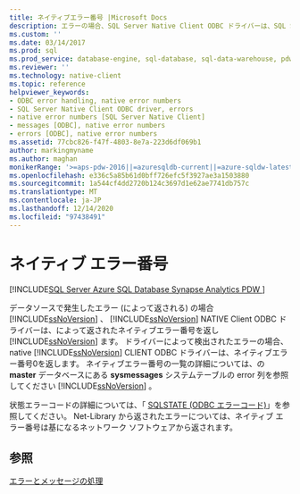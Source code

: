 ```yaml
---
title: ネイティブエラー番号 |Microsoft Docs
description: エラーの場合、SQL Server Native Client ODBC ドライバーは、SQL Server またはドライバーによって検出されたエラー (0) からネイティブエラー番号を返します。
ms.custom: ''
ms.date: 03/14/2017
ms.prod: sql
ms.prod_service: database-engine, sql-database, sql-data-warehouse, pdw
ms.reviewer: ''
ms.technology: native-client
ms.topic: reference
helpviewer_keywords:
- ODBC error handling, native error numbers
- SQL Server Native Client ODBC driver, errors
- native error numbers [SQL Server Native Client]
- messages [ODBC], native error numbers
- errors [ODBC], native error numbers
ms.assetid: 77cbc826-f47f-4803-8e7a-223d6df069b1
author: markingmyname
ms.author: maghan
monikerRange: '>=aps-pdw-2016||=azuresqldb-current||=azure-sqldw-latest||>=sql-server-2016||>=sql-server-linux-2017||=azuresqldb-mi-current'
ms.openlocfilehash: e336c5a85b61d0bff726efc5f3927ae3a1503880
ms.sourcegitcommit: 1a544cf4dd2720b124c3697d1e62ae7741db757c
ms.translationtype: MT
ms.contentlocale: ja-JP
ms.lasthandoff: 12/14/2020
ms.locfileid: "97438491"
---
```

# <a name="native-error-numbers"></a>ネイティブ エラー番号
[!INCLUDE[SQL Server Azure SQL Database Synapse Analytics PDW ](../../includes/applies-to-version/sql-asdb-asdbmi-asa-pdw.md)]

  データソースで発生したエラー (によって返される) の場合 [!INCLUDE[ssNoVersion](../../includes/ssnoversion-md.md)] 、 [!INCLUDE[ssNoVersion](../../includes/ssnoversion-md.md)] NATIVE Client ODBC ドライバーは、によって返されたネイティブエラー番号を返し [!INCLUDE[ssNoVersion](../../includes/ssnoversion-md.md)] ます。 ドライバーによって検出されたエラーの場合、native [!INCLUDE[ssNoVersion](../../includes/ssnoversion-md.md)] CLIENT ODBC ドライバーは、ネイティブエラー番号0を返します。 ネイティブエラー番号の一覧の詳細については、の **master** データベースにある **sysmessages** システムテーブルの error 列を参照してください [!INCLUDE[ssNoVersion](../../includes/ssnoversion-md.md)] 。  
  
 状態エラーコードの詳細については、「 [SQLSTATE &#40;ODBC エラーコード&#41;](../../relational-databases/native-client-odbc-error-messages/sqlstate-odbc-error-codes.md)」を参照してください。 Net-Library から返されたエラーについては、ネイティブ エラー番号は基になるネットワーク ソフトウェアから返されます。  
  
## <a name="see-also"></a>参照  
 [エラーとメッセージの処理](../../relational-databases/native-client-odbc-error-messages/handling-errors-and-messages.md)  
  
  
